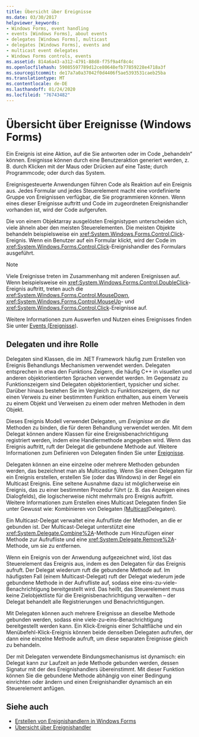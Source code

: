 ```yaml
---
title: Übersicht über Ereignisse
ms.date: 03/30/2017
helpviewer_keywords:
- Windows Forms, event handling
- events [Windows Forms], about events
- delegates [Windows Forms], multicast
- delegates [Windows Forms], events and
- multicast event delegates
- Windows Forms controls, events
ms.assetid: 814a6a43-a312-4791-88d8-f75f9a4f8c4c
ms.openlocfilehash: 59085597789d12ce80648efb77859228e4718a3f
ms.sourcegitcommit: de17a7a0a37042f0d4406f5ae5393531caeb25ba
ms.translationtype: MT
ms.contentlocale: de-DE
ms.lasthandoff: 01/24/2020
ms.locfileid: "76743482"
---
```

# <a name="events-overview-windows-forms"></a>Übersicht über Ereignisse (Windows Forms)
Ein Ereignis ist eine Aktion, auf die Sie antworten oder im Code „behandeln“ können. Ereignisse können durch eine Benutzeraktion generiert werden, z. B. durch Klicken mit der Maus oder Drücken auf eine Taste; durch Programmcode; oder durch das System.

 Ereignisgesteuerte Anwendungen führen Code als Reaktion auf ein Ereignis aus. Jedes Formular und jedes Steuerelement macht eine vordefinierte Gruppe von Ereignissen verfügbar, die Sie programmieren können. Wenn eines dieser Ereignisse auftritt und Code im zugeordneten Ereignishandler vorhanden ist, wird der Code aufgerufen.

 Die von einem Objektarray ausgelösten Ereignistypen unterscheiden sich, viele ähneln aber den meisten Steuerelementen. Die meisten Objekte behandeln beispielsweise ein <xref:System.Windows.Forms.Control.Click>-Ereignis. Wenn ein Benutzer auf ein Formular klickt, wird der Code im <xref:System.Windows.Forms.Control.Click>-Ereignishandler des Formulars ausgeführt.

> [!NOTE]
> Viele Ereignisse treten im Zusammenhang mit anderen Ereignissen auf. Wenn beispielsweise ein <xref:System.Windows.Forms.Control.DoubleClick>-Ereignis auftritt, treten auch die <xref:System.Windows.Forms.Control.MouseDown>, <xref:System.Windows.Forms.Control.MouseUp>- und <xref:System.Windows.Forms.Control.Click>-Ereignisse auf.

 Weitere Informationen zum Auswerfen und Nutzen eines Ereignisses finden Sie unter [Events (Ereignisse](../../standard/events/index.md)).

## <a name="delegates-and-their-role"></a>Delegaten und ihre Rolle
 Delegaten sind Klassen, die im .NET Framework häufig zum Erstellen von Ereignis Behandlungs Mechanismen verwendet werden. Delegaten entsprechen in etwa den Funktions Zeigern, die häufig C++ in visuellen und anderen objektorientierten Sprachen verwendet werden. Im Gegensatz zu Funktionszeigern sind Delegaten objektorientiert, typsicher und sicher. Darüber hinaus bestehen Sie im Vergleich zu Funktionszeigern, die nur einen Verweis zu einer bestimmten Funktion enthalten, aus einem Verweis zu einem Objekt und Verweisen zu einem oder mehren Methoden in dem Objekt.

 Dieses Ereignis Modell verwendet Delegaten, um *Ereignisse an die* Methoden zu binden, die für deren Behandlung verwendet werden. Mit dem Delegat können andere Klassen für eine Ereignisbenachrichtigung registriert werden, indem eine Handlermethode angegeben wird. Wenn das Ereignis auftritt, ruft der Delegat die gebundene Methode auf. Weitere Informationen zum Definieren von Delegaten finden Sie unter [Ereignisse](../../standard/events/index.md).

Delegaten können an eine einzelne oder mehrere Methoden gebunden werden, das bezeichnet man als Multicasting. Wenn Sie einen Delegaten für ein Ereignis erstellen, erstellen Sie (oder das Windows) in der Regel ein Multicast Ereignis. Eine seltene Ausnahme dazu ist möglicherweise ein Ereignis, das zu einer bestimmten Prozedur führt (z. B. das Anzeigen eines Dialogfelds), die logischerweise nicht mehrmals pro Ereignis auftritt. Weitere Informationen zum Erstellen eines Multicast Delegaten finden Sie unter Gewusst wie: Kombinieren von Delegaten [(Multicast](../../csharp/programming-guide/delegates/how-to-combine-delegates-multicast-delegates.md)Delegaten).

 Ein Multicast-Delegat verwaltet eine Aufrufliste der Methoden, an die er gebunden ist. Der Multicast-Delegat unterstützt eine <xref:System.Delegate.Combine%2A>-Methode zum Hinzufügen einer Methode zur Aufrufliste und eine <xref:System.Delegate.Remove%2A>-Methode, um sie zu entfernen.

 Wenn ein Ereignis von der Anwendung aufgezeichnet wird, löst das Steuerelement das Ereignis aus, indem es den Delegaten für das Ereignis aufruft. Der Delegat wiederum ruft die gebundene Methode auf. Im häufigsten Fall (einem Multicast-Delegat) ruft der Delegat wiederum jede gebundene Methode in der Aufrufliste auf, sodass eine eins-zu-viele-Benachrichtigung bereitgestellt wird. Das heißt, das Steuerelement muss keine Zielobjektliste für die Ereignisbenachrichtigung verwalten – der Delegat behandelt alle Registrierungen und Benachrichtigungen.

 Mit Delegaten können auch mehrere Ereignisse an dieselbe Methode gebunden werden, sodass eine viele-zu-eins-Benachrichtigung bereitgestellt werden kann. Ein Klick-Ereignis einer Schaltfläche und ein Menübefehl-Klick-Ereignis können beide denselben Delegaten aufrufen, der dann eine einzelne Methode aufruft, um diese separaten Ereignisse gleich zu behandeln.

 Der mit Delegaten verwendete Bindungsmechanismus ist dynamisch: ein Delegat kann zur Laufzeit an jede Methode gebunden werden, dessen Signatur mit der des Ereignishandlers übereinstimmt. Mit dieser Funktion können Sie die gebundene Methode abhängig von einer Bedingung einrichten oder ändern und einen Ereignishandler dynamisch an ein Steuerelement anfügen.

## <a name="see-also"></a>Siehe auch

- [Erstellen von Ereignishandlern in Windows Forms](creating-event-handlers-in-windows-forms.md)
- [Übersicht über Ereignishandler](event-handlers-overview-windows-forms.md)
